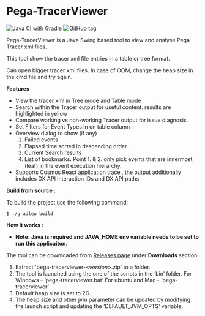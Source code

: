 Pega-TracerViewer
==============

[![Java CI with Gradle](https://github.com/pegasystems/pega-tracerviewer/actions/workflows/gradle.yml/badge.svg?branch=master)](https://github.com/pegasystems/pega-tracerviewer/actions/workflows/gradle.yml)
[![GitHub tag](https://img.shields.io/github/release/pegasystems/pega-tracerviewer.svg)](https://github.com/pegasystems/pega-tracerviewer/releases)

Pega-TracerViewer is a Java Swing based tool to view and analyse Pega Tracer xml files.

This tool show the tracer xml file entries in a table or tree format. 

Can open bigger tracer xml files. In case of OOM, change the heap size in the cmd file and try again.

**Features**

  * View the tracer xml in Tree mode and Table mode
  * Search within the Tracer output for useful content. results are highlighted in yellow
  * Compare working vs non-working Tracer output for issue diagnosis.
  * Set Filters for Event Types in on table column
  * Overview dialog to show (if any)
    1. Failed events
    2. Elapsed time sorted in descending order.
    3. Current Search results
    4. List of bookmarks.
	Point 1. & 2. only pick events that are innermost (leaf) in the event execution hierarchy.
  * Supports Cosmos React application trace , the output additionally includes DX API interaction IDs and DX API paths.

**Build from source :**

To build the project use the following command:
  ```
  $ ./gradlew build
  ```

**How it works :**

- **Note: Java is required and JAVA_HOME env variable needs to be set to run this applicaiton.**

The tool can be downloaded from [Releases page](https://github.com/pegasystems/pega-tracerviewer/releases) under **Downloads** section.

1. Extract 'pega-tracerviewer-<*version*>.zip' to a folder.
2. The tool is launched using the one of the scripts in the ‘bin’ folder.
	For Windows         - ‘pega-tracerviewer.bat’
	For ubuntu and Mac  - ‘pega-tracerviewer’
3. Default heap size is set to 2G.
4. The heap size and other jvm parameter can be updated by modifying the launch script and updating the ‘DEFAULT_JVM_OPTS’ variable.
